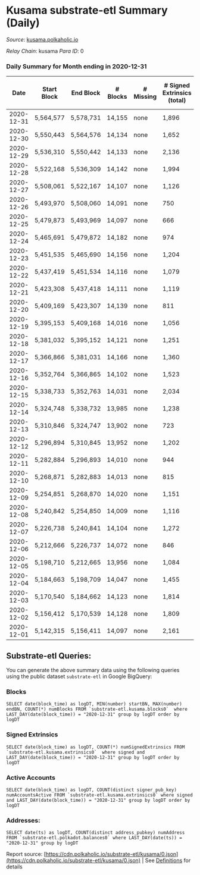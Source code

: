 # Kusama substrate-etl Summary (Daily)

_Source_: [kusama.polkaholic.io](https://kusama.polkaholic.io)

*Relay Chain*: kusama
*Para ID*: 0



### Daily Summary for Month ending in 2020-12-31


| Date | Start Block | End Block | # Blocks | # Missing | # Signed Extrinsics (total) | # Active Accounts | # Addresses with Balances | # Events | # Transfers | # XCM Transfers In | # XCM Transfers Out |
| ---- | ----------- | --------- | -------- | --------- | --------------------------- | ----------------- | ------------------------- | -------- | ----------- | ------------------ | ------------------- |
| 2020-12-31 | 5,564,577 | 5,578,731 | 14,155 | none  | 1,896 | 710 | 28,970 | 63,191 | 1,194 ($53,369,606.97) |   |   |
| 2020-12-30 | 5,550,443 | 5,564,576 | 14,134 | none  | 1,652 | 597 |  | 63,098 | 974 ($39,170,075.40) |   |   |
| 2020-12-29 | 5,536,310 | 5,550,442 | 14,133 | none  | 2,136 | 717 |  | 64,489 | 1,147 ($20,999,230.93) |   |   |
| 2020-12-28 | 5,522,168 | 5,536,309 | 14,142 | none  | 1,994 | 1,063 |  | 66,804 | 1,383 ($66,662,316.78) |   |   |
| 2020-12-27 | 5,508,061 | 5,522,167 | 14,107 | none  | 1,126 | 485 |  | 61,091 | 648 ($32,648,874.72) |   |   |
| 2020-12-26 | 5,493,970 | 5,508,060 | 14,091 | none  | 750 | 416 |  | 62,343 | 291 ($7,702,719.87) |   |   |
| 2020-12-25 | 5,479,873 | 5,493,969 | 14,097 | none  | 666 | 269 |  | 55,085 | 279 ($13,566,970.67) |   |   |
| 2020-12-24 | 5,465,691 | 5,479,872 | 14,182 | none  | 974 | 490 |  | 54,506 | 287 ($12,067,410.57) |   |   |
| 2020-12-23 | 5,451,535 | 5,465,690 | 14,156 | none  | 1,204 | 603 |  | 61,325 | 406 ($8,450,777.60) |   |   |
| 2020-12-22 | 5,437,419 | 5,451,534 | 14,116 | none  | 1,079 | 517 |  | 57,008 | 378 ($14,083,342.51) |   |   |
| 2020-12-21 | 5,423,308 | 5,437,418 | 14,111 | none  | 1,119 | 467 |  | 63,379 | 492 ($10,023,413.45) |   |   |
| 2020-12-20 | 5,409,169 | 5,423,307 | 14,139 | none  | 811 | 321 |  | 60,586 | 369 ($8,202,470.43) |   |   |
| 2020-12-19 | 5,395,153 | 5,409,168 | 14,016 | none  | 1,056 | 414 |  | 63,472 | 452 ($9,439,465.28) |   |   |
| 2020-12-18 | 5,381,032 | 5,395,152 | 14,121 | none  | 1,251 | 539 |  | 59,533 | 390 ($47,073,051.69) |   |   |
| 2020-12-17 | 5,366,866 | 5,381,031 | 14,166 | none  | 1,360 | 483 |  | 55,800 | 704 ($29,844,453.52) |   |   |
| 2020-12-16 | 5,352,764 | 5,366,865 | 14,102 | none  | 1,523 | 651 |  | 61,821 | 506 ($12,936,894.61) |   |   |
| 2020-12-15 | 5,338,733 | 5,352,763 | 14,031 | none  | 2,034 | 721 |  | 58,954 | 617 ($26,402,382.14) |   |   |
| 2020-12-14 | 5,324,748 | 5,338,732 | 13,985 | none  | 1,238 | 558 |  | 61,002 | 352 ($13,451,470.48) |   |   |
| 2020-12-13 | 5,310,846 | 5,324,747 | 13,902 | none  | 723 | 310 |  | 50,389 | 243 ($9,441,232.44) |   |   |
| 2020-12-12 | 5,296,894 | 5,310,845 | 13,952 | none  | 1,202 | 654 |  | 61,793 | 472 ($9,134,214.68) |   |   |
| 2020-12-11 | 5,282,884 | 5,296,893 | 14,010 | none  | 944 | 493 |  | 57,285 | 246 ($22,390,889.99) |   |   |
| 2020-12-10 | 5,268,871 | 5,282,883 | 14,013 | none  | 815 | 358 |  | 50,514 | 300 ($7,220,916.33) |   |   |
| 2020-12-09 | 5,254,851 | 5,268,870 | 14,020 | none  | 1,151 | 531 |  | 52,876 | 530 ($21,851,837.89) |   |   |
| 2020-12-08 | 5,240,842 | 5,254,850 | 14,009 | none  | 1,116 | 511 |  | 57,127 | 524 ($25,567,554.57) |   |   |
| 2020-12-07 | 5,226,738 | 5,240,841 | 14,104 | none  | 1,272 | 619 |  | 55,870 | 469 ($24,148,045.37) |   |   |
| 2020-12-06 | 5,212,666 | 5,226,737 | 14,072 | none  | 846 | 352 |  | 51,473 | 379 ($9,172,695.63) |   |   |
| 2020-12-05 | 5,198,710 | 5,212,665 | 13,956 | none  | 1,084 | 485 |  | 60,068 | 496 ($19,477,846.75) |   |   |
| 2020-12-04 | 5,184,663 | 5,198,709 | 14,047 | none  | 1,455 | 554 |  | 58,713 | 650 ($18,905,517.33) |   |   |
| 2020-12-03 | 5,170,540 | 5,184,662 | 14,123 | none  | 1,814 | 695 |  | 55,846 | 904 ($40,927,839.30) |   |   |
| 2020-12-02 | 5,156,412 | 5,170,539 | 14,128 | none  | 1,809 | 688 |  | 60,002 | 1,084 ($50,865,550.27) |   |   |
| 2020-12-01 | 5,142,315 | 5,156,411 | 14,097 | none  | 2,161 | 782 |  | 60,891 | 999 ($47,660,001.21) |   |   |

## Substrate-etl Queries:
You can generate the above summary data using the following queries using the public dataset `substrate-etl` in Google BigQuery:


### Blocks
```
SELECT date(block_time) as logDT, MIN(number) startBN, MAX(number) endBN, COUNT(*) numBlocks FROM `substrate-etl.kusama.blocks0`  where LAST_DAY(date(block_time)) = "2020-12-31" group by logDT order by logDT
```


### Signed Extrinsics
```
SELECT date(block_time) as logDT, COUNT(*) numSignedExtrinsics FROM `substrate-etl.kusama.extrinsics0`  where signed and LAST_DAY(date(block_time)) = "2020-12-31" group by logDT order by logDT
```


### Active Accounts
```
SELECT date(block_time) as logDT, COUNT(distinct signer_pub_key) numAccountsActive FROM `substrate-etl.kusama.extrinsics0` where signed and LAST_DAY(date(block_time)) = "2020-12-31" group by logDT order by logDT
```


### Addresses:
```
SELECT date(ts) as logDT, COUNT(distinct address_pubkey) numAddress FROM `substrate-etl.polkadot.balances0` where LAST_DAY(date(ts)) = "2020-12-31" group by logDT
```



Report source: [https://cdn.polkaholic.io/substrate-etl/kusama/0.json](https://cdn.polkaholic.io/substrate-etl/kusama/0.json) | See [Definitions](/DEFINITIONS.md) for details
